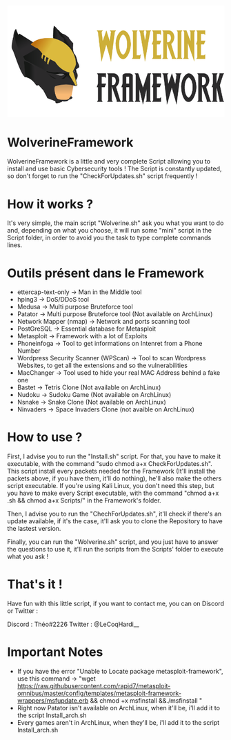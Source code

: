 <img src="assets/Banner.png">

# WolverineFramework

WolverineFramework is a little and very complete Script allowing you to install and use basic Cybersecurity tools ! The Script is constantly updated, so don't forget to run the "CheckForUpdates.sh" script frequently !

# How it works ?

It's very simple, the main script "Wolverine.sh" ask you what you want to do and, depending on what you choose, it will run some "mini" script in the Script folder, in order to avoid you the task to type complete commands lines.

# Outils présent dans le Framework

  - ettercap-text-only -> Man in the Middle tool
  - hping3 -> DoS/DDoS tool
  - Medusa -> Multi purpose Bruteforce tool
  - Patator -> Multi purpose Bruteforce tool (Not available on ArchLinux)
  - Network Mapper (nmap) -> Network and ports scanning tool
  - PostGreSQL -> Essential database for Metasploit
  - Metasploit -> Framework with a lot of Exploits
  - Phoneinfoga -> Tool to get informations on Intenret from a Phone Number 
  - Wordpress Security Scanner (WPScan) -> Tool to scan Wordpress Websites, to get all the extensions and so the vulnerabilities
  - MacChanger -> Tool used to hide your real MAC Address behind a fake one
  - Bastet -> Tetris Clone (Not available on ArchLinux)
  - Nudoku -> Sudoku Game (Not available on ArchLinux)
  - Nsnake -> Snake Clone (Not available on ArchLinux)
  - Ninvaders -> Space Invaders Clone (not avaible on ArchLinux)

# How to use ?

First, I advise you to run the "Install.sh" script. For that, you have to make it executable, with the command "sudo chmod a+x CheckForUpdates.sh". This script install every packets needed for the Framework (It'll install the packets above, if you have them, it'll do nothing), he'll also make the others script executable. If you're using Kali Linux, you don't need this step, but you have to make every Script executable, with the command "chmod a+x .sh && chmod a+x Scripts/" in the Framework's folder.

Then, I advise you to run the "ChechForUpdates.sh", it'll check if there's an update available, if it's the case, it'll ask you to clone the Repository to have the lastest version.	

Finally, you can run the "Wolverine.sh" script, and you just have to answer the questions to use it, it'll run the scripts from the Scripts' folder to execute what you ask !

# That's it !

Have fun with this little script, if you want to contact me, you can on Discord or Twitter :

Discord : Théo#2226
Twitter : @LeCoqHardi__

# Important Notes

- If you have the error "Unable to Locate package metasploit-framework", use this command -> "wget https://raw.githubusercontent.com/rapid7/metasploit-omnibus/master/config/templates/metasploit-framework-wrappers/msfupdate.erb && chmod +x msfinstall &&./msfinstall "
- Right now Patator isn't available on ArchLinux, when it'll be, i'll add it to the script Install_arch.sh
- Every games aren't in ArchLinux, when they'll be, i'll add it to the script Install_arch.sh
